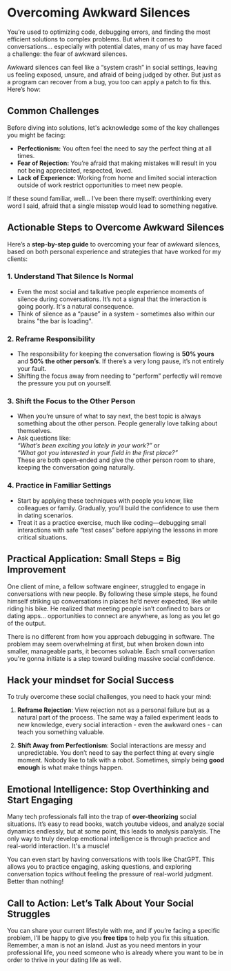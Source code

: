 # Overcoming Awkward Silences

You’re used to optimizing code, debugging errors, and finding the most efficient solutions to complex problems. But when it comes to conversations... especially with potential dates, many of us may have faced a challenge: the fear of awkward silences.

Awkward silences can feel like a “system crash” in social settings, leaving us feeling exposed, unsure, and afraid of being judged by other. But just as a program can recover from a bug, you too can apply a patch to fix this. Here’s how:

## Common Challenges

Before diving into solutions, let's acknowledge some of the key challenges you might be facing:

- **Perfectionism:** You often feel the need to say the perfect thing at all times.
- **Fear of Rejection:** You’re afraid that making mistakes will result in you not being appreciated, respected, loved.
- **Lack of Experience:** Working from home and limited social interaction outside of work restrict opportunities to meet new people.

If these sound familiar, well... I’ve been there myself: overthinking every word I said, afraid that a single misstep would lead to something negative.

## Actionable Steps to Overcome Awkward Silences

Here’s a **step-by-step guide** to overcoming your fear of awkward silences, based on both personal experience and strategies that have worked for my clients:

### 1. Understand That Silence Is Normal
- Even the most social and talkative people experience moments of silence during conversations. It’s not a signal that the interaction is going poorly. It's a natural consequence.
- Think of silence as a “pause” in a system - sometimes also within our brains "the bar is loading".

### 2. Reframe Responsibility
- The responsibility for keeping the conversation flowing is **50% yours** and **50% the other person’s**. If there’s a very long pause, it’s not entirely your fault.
- Shifting the focus away from needing to “perform” perfectly will remove the pressure you put on yourself.

### 3. Shift the Focus to the Other Person
- When you’re unsure of what to say next, the best topic is always something about the other person. People generally love talking about themselves.
- Ask questions like:  
  *“What’s been exciting you lately in your work?”* or  
  *“What got you interested in your field in the first place?”*  
  These are both open-ended and give the other person room to share, keeping the conversation going naturally.

### 4. Practice in Familiar Settings
- Start by applying these techniques with people you know, like colleagues or family. Gradually, you’ll build the confidence to use them in dating scenarios.
- Treat it as a practice exercise, much like coding—debugging small interactions with safe “test cases” before applying the lessons in more critical situations.

## Practical Application: Small Steps = Big Improvement

One client of mine, a fellow software engineer, struggled to engage in conversations with new people. By following these simple steps, he found himself striking up conversations in places he’d never expected, like while riding his bike. He realized that meeting people isn’t confined to bars or dating apps... opportunities to connect are anywhere, as long as you let go of the output.

There is no different from how you approach debugging in software. The problem may seem overwhelming at first, but when broken down into smaller, manageable parts, it becomes solvable. Each small conversation you're gonna initiate is a step toward building massive social confidence.

## Hack your mindset for Social Success

To truly overcome these social challenges, you need to hack your mind:

1. **Reframe Rejection**: View rejection not as a personal failure but as a natural part of the process. The same way a failed experiment leads to new knowledge, every social interaction - even the awkward ones - can teach you something valuable.
   
2. **Shift Away from Perfectionism**: Social interactions are messy and unpredictable. You don’t need to say the perfect thing at every single moment. Nobody like to talk with a robot. Sometimes, simply being **good enough** is what make things happen.

## Emotional Intelligence: Stop Overthinking and Start Engaging

Many tech professionals fall into the trap of **over-theorizing** social situations. It’s easy to read books, watch youtube videos, and analyze social dynamics endlessly, but at some point, this leads to analysis paralysis. The only way to truly develop emotional intelligence is through practice and real-world interaction. It's a muscle!

You can even start by having conversations with tools like ChatGPT. This allows you to practice engaging, asking questions, and exploring conversation topics without feeling the pressure of real-world judgment. Better than nothing!

## Call to Action: Let’s Talk About Your Social Struggles

You can share your current lifestyle with me, and if you’re facing a specific problem, I’ll be happy to give you **free tips** to help you fix this situation. Remember, a man is not an island. Just as you need mentors in your professional life, you need someone who is already where you want to be in order to thrive in your dating life as well.

